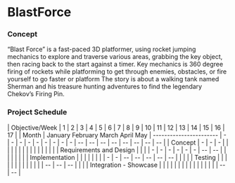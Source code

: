 # BlastForce
### Concept
“Blast Force” is a fast-paced 3D platformer, using rocket jumping mechanics to explore and traverse various areas, grabbing the key object, then racing back to the start against a timer. Key mechanics is 360 degree firing of rockets while platforming to get through enemies, obstacles, or fire yourself to go faster or platform The story is about a walking tank named Sherman and his treasure hunting adventures to find the legendary Chekov’s Firing Pin.

### Project Schedule

| Objective/Week          | 1 | 2 | 3 | 4 | 5 | 6 | 7 | 8 | 9 | 10 | 11 | 12 | 13 | 14 | 15 | 16 | 17 |
| Month                   | <td colspan=3> January <td colspan=4> February <td colspan=4> March <td colspan=4> April <td colspan=2> May
| ----------------------- | - | - | - | - | - | - | - | - | - | -- | -- | -- | -- | -- | -- | -- | -- |
| Concept                 | - | - | - |   |   |   |   |   |   |    |    |    |    |    |    |    |    |
| Requirements and Design |   |   |   | - | - | - | - | - | - | -- | -- |    |    |    |    |    |    |
| Implementation          |   |   |   |   |   |   |   | - | - | -- | -- | -- | -- | -- |    |    |    |
| Testing                 |   |   |   |   |   |   |   |   |   |    |    |    | -- | -- | -- |    |    |
| Integration - Showcase  |   |   |   |   |   |   |   |   |   |    |    |    |    |    |    | -- | -- |
